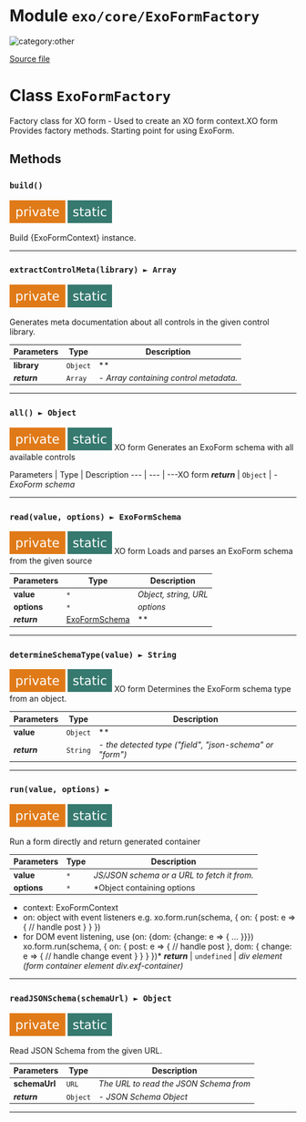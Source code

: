 # Module `exo/core/ExoFormFactory`

![category:other](https://img.shields.io/badge/category-other-blue.svg?style=flat-square)



[Source file](..\..\src\exo\core\ExoFormFactory.js)

# Class `ExoFormFactory`

Factory class for XO form - Used to create an XO form context.XO form
Provides factory methods. Starting point for using ExoForm.

## Methods

### `build()`

![modifier: private](images/badges/modifier-private.svg) ![modifier: static](images/badges/modifier-static.svg)

Build {ExoFormContext} instance.

---

### `extractControlMeta(library) ► Array`

![modifier: private](images/badges/modifier-private.svg) ![modifier: static](images/badges/modifier-static.svg)

Generates meta documentation about all controls in the given control library.

Parameters | Type | Description
--- | --- | ---
__library__ | `Object` | **
__*return*__ | `Array` | *- Array containing control metadata.*

---

### `all() ► Object`

![modifier: private](images/badges/modifier-private.svg) ![modifier: static](images/badges/modifier-static.svg)
XO form
Generates an ExoForm schema with all available controls

Parameters | Type | Description
--- | --- | ---XO form
__*return*__ | `Object` | *- ExoForm schema*

---

### `read(value, options) ► ExoFormSchema`

![modifier: private](images/badges/modifier-private.svg) ![modifier: static](images/badges/modifier-static.svg)
XO form
Loads and parses an ExoForm schema from the given source

Parameters | Type | Description
--- | --- | ---
__value__ | `*` | *Object, string, URL*
__options__ | `*` | *options*
__*return*__ | [ExoFormSchema](src-exo-core_ExoFormSchema.md) | **

---

### `determineSchemaType(value) ► String`

![modifier: private](images/badges/modifier-private.svg) ![modifier: static](images/badges/modifier-static.svg)
XO form
Determines the ExoForm schema type from an object.

Parameters | Type | Description
--- | --- | ---
__value__ | `Object` | **
__*return*__ | `String` | *- the detected type (&quot;field&quot;, &quot;json-schema&quot; or &quot;form&quot;)*

---

### `run(value, options) ► `

![modifier: private](images/badges/modifier-private.svg) ![modifier: static](images/badges/modifier-static.svg)

Run a form directly and return generated container

Parameters | Type | Description
--- | --- | ---
__value__ | `*` | *JS/JSON schema or a URL to fetch it from.*
__options__ | `*` | *Object containing options 
- context: ExoFormContext
- on: object with event listeners 
  e.g. 
  xo.form.run(schema, {
    on: {
      post: e &#x3D;&gt; {
        // handle post
      }
    }
  })
- for DOM event listening, use (on: {dom: {change: e &#x3D;&gt; { ... }}})
  xo.form.run(schema, {
    on: {
      post: e &#x3D;&gt; {
        // handle post
      },
      dom: {
        change: e &#x3D;&gt; {
          // handle change event
        }
      }
    }
  })*
__*return*__ | `undefined` | *div element (form container element div.exf-container)*

---

### `readJSONSchema(schemaUrl) ► Object`

![modifier: private](images/badges/modifier-private.svg) ![modifier: static](images/badges/modifier-static.svg)

Read JSON Schema from the given URL.

Parameters | Type | Description
--- | --- | ---
__schemaUrl__ | `URL` | *The URL to read the JSON Schema from*
__*return*__ | `Object` | *- JSON Schema Object*

---
